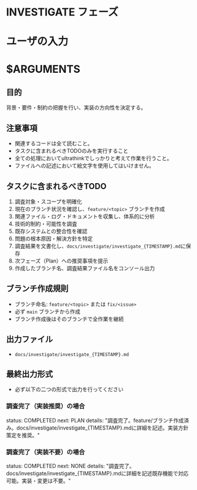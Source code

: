 # INVESTIGATE フェーズ

# ユーザの入力
# $ARGUMENTS

## 目的
背景・要件・制約の把握を行い、実装の方向性を決定する。

## 注意事項
- 関連するコードは全て読むこと。
- タスクに含まれるべきTODOのみを実行すること
- 全ての処理においてultrathinkでしっかりと考えて作業を行うこと。
- ファイルへの記述において絵文字を使用してはいけません。

## タスクに含まれるべきTODO
1. 調査対象・スコープを明確化
2. 現在のブランチ状況を確認し、`feature/<topic>` ブランチを作成
3. 関連ファイル・ログ・ドキュメントを収集し、体系的に分析
4. 技術的制約・可能性を調査
5. 既存システムとの整合性を確認
6. 問題の根本原因・解決方針を特定
7. 調査結果を文書化し、`docs/investigate/investigate_{TIMESTAMP}.md`に保存
8. 次フェーズ（Plan）への推奨事項を提示
9. 作成したブランチ名、調査結果ファイル名をコンソール出力

## ブランチ作成規則
- ブランチ命名: `feature/<topic>` または `fix/<issue>`
- 必ず `main` ブランチから作成
- ブランチ作成後はそのブランチで全作業を継続

## 出力ファイル
- `docs/investigate/investigate_{TIMESTAMP}.md`

## 最終出力形式
- 必ず以下の二つの形式で出力を行ってください

### 調査完了（実装推奨）の場合
status: COMPLETED
next: PLAN
details: "調査完了。feature/<topic>ブランチ作成済み。docs/investigate/investigate_{TIMESTAMP}.mdに詳細を記述。実装方針策定を推奨。"

### 調査完了（実装不要）の場合
status: COMPLETED
next: NONE
details: "調査完了。docs/investigate/investigate_{TIMESTAMP}.mdに詳細を記述既存機能で対応可能。実装・変更は不要。"
